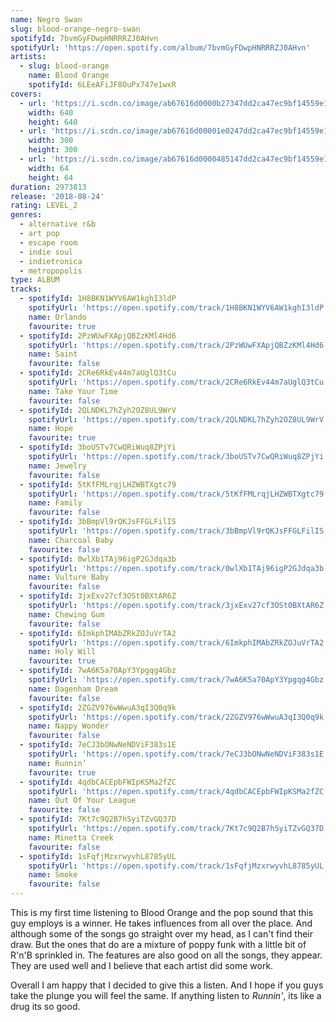 ```yaml
---
name: Negro Swan
slug: blood-orange-negro-swan
spotifyId: 7bvmGyFDwpHNRRRZJ0AHvn
spotifyUrl: 'https://open.spotify.com/album/7bvmGyFDwpHNRRRZJ0AHvn'
artists:
  - slug: blood-orange
    name: Blood Orange
    spotifyId: 6LEeAFiJF8OuPx747e1wxR
covers:
  - url: 'https://i.scdn.co/image/ab67616d0000b27347dd2ca47ec9bf14559e17c6'
    width: 640
    height: 640
  - url: 'https://i.scdn.co/image/ab67616d00001e0247dd2ca47ec9bf14559e17c6'
    width: 300
    height: 300
  - url: 'https://i.scdn.co/image/ab67616d0000485147dd2ca47ec9bf14559e17c6'
    width: 64
    height: 64
duration: 2973813
release: '2018-08-24'
rating: LEVEL_2
genres:
  - alternative r&b
  - art pop
  - escape room
  - indie soul
  - indietronica
  - metropopolis
type: ALBUM
tracks:
  - spotifyId: 1H8BKN1WYV6AW1kghI3ldP
    spotifyUrl: 'https://open.spotify.com/track/1H8BKN1WYV6AW1kghI3ldP'
    name: Orlando
    favourite: true
  - spotifyId: 2PzWUwFXApjQBZzKMl4Hd6
    spotifyUrl: 'https://open.spotify.com/track/2PzWUwFXApjQBZzKMl4Hd6'
    name: Saint
    favourite: false
  - spotifyId: 2CRe6RkEv44m7aUglQ3tCu
    spotifyUrl: 'https://open.spotify.com/track/2CRe6RkEv44m7aUglQ3tCu'
    name: Take Your Time
    favourite: false
  - spotifyId: 2QLNDKL7hZyh2OZ8UL9WrV
    spotifyUrl: 'https://open.spotify.com/track/2QLNDKL7hZyh2OZ8UL9WrV'
    name: Hope
    favourite: true
  - spotifyId: 3boUSTv7CwQRiWuq8ZPjYi
    spotifyUrl: 'https://open.spotify.com/track/3boUSTv7CwQRiWuq8ZPjYi'
    name: Jewelry
    favourite: false
  - spotifyId: 5tKfFMLrqjLHZWBTXgtc79
    spotifyUrl: 'https://open.spotify.com/track/5tKfFMLrqjLHZWBTXgtc79'
    name: Family
    favourite: false
  - spotifyId: 3bBmpVl9rQKJsFFGLFilIS
    spotifyUrl: 'https://open.spotify.com/track/3bBmpVl9rQKJsFFGLFilIS'
    name: Charcoal Baby
    favourite: false
  - spotifyId: 0wlXb1TAj96igP2GJdqa3b
    spotifyUrl: 'https://open.spotify.com/track/0wlXb1TAj96igP2GJdqa3b'
    name: Vulture Baby
    favourite: false
  - spotifyId: 3jxExv27cf3OSt0BXtAR6Z
    spotifyUrl: 'https://open.spotify.com/track/3jxExv27cf3OSt0BXtAR6Z'
    name: Chewing Gum
    favourite: false
  - spotifyId: 6ImkphIMAbZRkZOJuVrTA2
    spotifyUrl: 'https://open.spotify.com/track/6ImkphIMAbZRkZOJuVrTA2'
    name: Holy Will
    favourite: true
  - spotifyId: 7wA6K5a70ApY3Ypgqg4Gbz
    spotifyUrl: 'https://open.spotify.com/track/7wA6K5a70ApY3Ypgqg4Gbz'
    name: Dagenham Dream
    favourite: false
  - spotifyId: 2ZGZV976wWwuA3qI3Q0q9k
    spotifyUrl: 'https://open.spotify.com/track/2ZGZV976wWwuA3qI3Q0q9k'
    name: Nappy Wonder
    favourite: false
  - spotifyId: 7eCJ3bONwNeNDViF383s1E
    spotifyUrl: 'https://open.spotify.com/track/7eCJ3bONwNeNDViF383s1E'
    name: Runnin’
    favourite: true
  - spotifyId: 4qdbCACEpbFWIpKSMa2fZC
    spotifyUrl: 'https://open.spotify.com/track/4qdbCACEpbFWIpKSMa2fZC'
    name: Out Of Your League
    favourite: false
  - spotifyId: 7Kt7c9Q2B7hSyiTZvGQ37D
    spotifyUrl: 'https://open.spotify.com/track/7Kt7c9Q2B7hSyiTZvGQ37D'
    name: Minetta Creek
    favourite: false
  - spotifyId: 1sFqfjMzxrwyvhL8785yUL
    spotifyUrl: 'https://open.spotify.com/track/1sFqfjMzxrwyvhL8785yUL'
    name: Smoke
    favourite: false
---
```

This is my first time listening to Blood Orange and the pop sound that this guy employs
is a winner. He takes influences from all over the place. And although some of the songs
go straight over my head, as I can't find their draw. But the ones that do are a mixture
of poppy funk with a little bit of R'n'B sprinkled in. The features are also good on all
the songs, they appear. They are used well and I believe that each artist did some work.

Overall I am happy that I decided to give this a listen. And I hope if you guys take the
plunge you will feel the same. If anything listen to *Runnin'*, its like a drug its so good.
